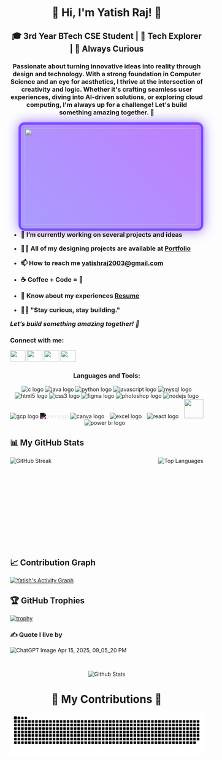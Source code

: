 <h1 align="center">🚀 Hi, I'm Yatish Raj! 👋</h1>
<h2 align="center">🎓 3rd Year BTech CSE Student | 🚀 Tech Explorer | 🎯 Always Curious  </h2>

<h3 align="center"><p align="center">Passionate about turning innovative ideas into reality through design and technology. With a strong foundation in Computer Science and an eye for aesthetics, I thrive at the intersection of creativity and logic. Whether it's crafting seamless user experiences, diving into AI-driven solutions, or exploring cloud computing, I'm always up for a challenge! Let's build something amazing together. 🚀</p></h3>

<img align="right" style="display: block; -webkit-user-select: none; margin: auto; cursor: zoom-in; border: 6px solid #7a4dff; box-shadow: 0 0 30px rgba(122, 79, 255, 0.8); background: linear-gradient(45deg, rgba(113, 92, 255, 0.6), rgba(148, 44, 255, 0.6)); border-radius: 15px; padding: 10px;" src="https://user-images.githubusercontent.com/74038190/225813708-98b745f2-7d22-48cf-9150-083f1b00d6c9.gif" width="450" height="250">

<h3 align="left">

- 🌱 I’m currently working on several projects and ideas

- 👨‍💻 All of my designing projects are available at [Portfolio](https://drive.google.com/file/d/1irkssPgRuYz-XByw8WUH79xvFMWSujKQ/view?usp=drive_link)

- 📫 How to reach me **yatishraj2003@gmail.com**
- ☕ Coffee + Code = 💙  

- 📄 Know about my experiences [Resume](https://drive.google.com/file/d/1_PTAkpphVJWWlZZAkaWRyDMHjPsno2-I/view?usp=drive_link)
- 🧘‍♂️ "Stay curious, stay building."

*Let’s build something amazing together! 🚀*
</h3>

<h3 align="left">Connect with me:</h3>
<p align="left">
<a href="https://twitter.com/the_yatish_raj" target="blank"><img src="https://raw.githubusercontent.com/rahuldkjain/github-profile-readme-generator/master/src/images/icons/Social/twitter.svg" height="30" width="40" /></a>
<a href="https://www.linkedin.com/in/yatish-raj-73a4981a7/" target="blank"><img src="https://raw.githubusercontent.com/rahuldkjain/github-profile-readme-generator/master/src/images/icons/Social/linked-in-alt.svg" height="30" width="40" /></a>
<a href="https://instagram.com/akayatish" target="blank"><img src="https://raw.githubusercontent.com/rahuldkjain/github-profile-readme-generator/master/src/images/icons/Social/instagram.svg" height="30" width="40" /></a>
<a href="https://www.leetcode.com/its_yatish_raj" target="blank"><img src="https://raw.githubusercontent.com/rahuldkjain/github-profile-readme-generator/master/src/images/icons/Social/leet-code.svg" height="30" width="40" /></a>
</p>

<h3 align="center">Languages and Tools:</h3>
<p align="center">
  <img src="https://cdn.jsdelivr.net/gh/devicons/devicon/icons/c/c-original.svg" height="40" alt="c logo"  />
  <img src="https://cdn.jsdelivr.net/gh/devicons/devicon/icons/java/java-original.svg" height="40" alt="java logo"  />
  <img src="https://cdn.jsdelivr.net/gh/devicons/devicon/icons/python/python-original.svg" height="40" alt="python logo"  />
  <img src="https://cdn.jsdelivr.net/gh/devicons/devicon/icons/javascript/javascript-original.svg" height="40" alt="javascript logo"  />
  <img src="https://cdn.jsdelivr.net/gh/devicons/devicon/icons/mysql/mysql-original.svg" height="40" alt="mysql logo"  />
  <img src="https://cdn.jsdelivr.net/gh/devicons/devicon/icons/html5/html5-original.svg" height="40" alt="html5 logo"  />
  <img src="https://cdn.jsdelivr.net/gh/devicons/devicon/icons/css3/css3-original.svg" height="40" alt="css3 logo"  />
  <img src="https://cdn.jsdelivr.net/gh/devicons/devicon/icons/figma/figma-original.svg" height="40" alt="figma logo"  />
  <img src="https://cdn.jsdelivr.net/gh/devicons/devicon/icons/photoshop/photoshop-original.svg" height="40" alt="photoshop logo"  />
  <img src="https://cdn.jsdelivr.net/gh/devicons/devicon/icons/nodejs/nodejs-original.svg" height="40" alt="nodejs logo" />
  <img src="https://cdn.jsdelivr.net/gh/devicons/devicon/icons/googlecloud/googlecloud-original.svg" height="40" alt="gcp logo" />
  <img src="https://upload.wikimedia.org/wikipedia/commons/9/93/Amazon_Web_Services_Logo.svg" height="40" alt="aws logo" style="filter: invert(1);" />
  <img src="https://cdn.jsdelivr.net/gh/devicons/devicon/icons/canva/canva-original.svg" height="40" alt="canva logo" title="Canva" style="margin-right: 10px;" />
  <img src="https://upload.wikimedia.org/wikipedia/commons/7/73/Microsoft_Excel_2013-2019_logo.svg" height="40" alt="excel logo" title="Microsoft Excel" style="margin-right: 10px;" />
  <img src="https://cdn.jsdelivr.net/gh/devicons/devicon/icons/react/react-original.svg" height="40" alt="react logo" title="React" style="margin-right: 10px;" />
  <img src="https://upload.wikimedia.org/wikipedia/commons/9/91/Octicons-mark-github.svg" width="50" height="50">
  <img src="https://upload.wikimedia.org/wikipedia/commons/c/cf/New_Power_BI_Logo.svg" height="40" alt="power bi logo" title="Power BI" style="margin-right: 10px;" />

</p>

## 📊 My GitHub Stats

<div align="center">
  <a href="https://git.io/streak-stats">
    <img src="https://streak-stats.demolab.com?user=Yatish-369&theme=midnight-purple&border_radius=5.6&card_width=320" alt="GitHub Streak" height="230" align="left"/>
  </a>
  
  <a href="https://github.com/Yatish-369/github-readme-stats">
    <img src="https://github-readme-stats.vercel.app/api/top-langs?username=Yatish-369&locale=en&hide_title=false&layout=compact&card_width=230&langs_count=5&theme=midnight-purple&hide_border=false" height="230" alt="Top Languages" align="right"/>
  </a>
</div>

<br clear="both"/>


## 📈 Contribution Graph

[![Yatish's Activity Graph](https://github-readme-activity-graph.vercel.app/graph?username=Yatish-369&theme=github-compact)](https://github.com/Ashutosh00710/github-readme-activity-graph)



## 🏆 GitHub Trophies

[![trophy](https://github-profile-trophy.vercel.app/?username=ryo-ma&theme=onedark)](https://github.com/ryo-ma/github-profile-trophy)


### ✍️ Quote I live by

![ChatGPT Image Apr 15, 2025, 09_05_20 PM](https://github.com/user-attachments/assets/9dcc08d9-4958-40cb-b470-2c55406fe09d)

<br clear="both">

<p align="center"> 
  <img src="https://raw.githubusercontent.com/mayhemantt/mayhemantt/Update/svg/Bottom.svg" alt="Github Stats" /> 
</p>

<div align="center">
    <h1>🐍 My Contributions 🐍</h1>
    <picture>
      <source
        media="(prefers-color-scheme: dark)"
        srcset="https://raw.githubusercontent.com/platane/snk/output/github-contribution-grid-snake-dark.svg" />
      <source
        media="(prefers-color-scheme: light)"
        srcset="https://raw.githubusercontent.com/platane/snk/output/github-contribution-grid-snake.svg" />
      <img
        alt="github contribution grid snake animation"
        src="https://raw.githubusercontent.com/platane/snk/output/github-contribution-grid-snake.svg" />
    </picture>
</div>
